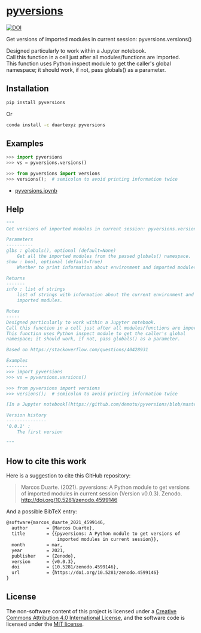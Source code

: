 # [pyversions](https://pypi.org/project/pyversions/)

[![DOI](https://zenodo.org/badge/250615934.svg)](https://zenodo.org/badge/latestdoi/250615934)

Get versions of imported modules in current session: pyversions.versions()

Designed particularly to work within a Jupyter notebook.  
Call this function in a cell just after all modules/functions are imported.  
This function uses Python inspect module to get the caller's global namespace; it should work, if not, pass globals() as a parameter.

## Installation

```bash
pip install pyversions
```

Or

```bash
conda install -c duartexyz pyversions
```

## Examples

```python
>>> import pyversions
>>> vs = pyversions.versions()

>>> from pyversions import versions
>>> versions();  # semicolon to avoid printing information twice
```

- [pyversions.ipynb](https://github.com/demotu/pyversions/blob/master/docs/pyversions.ipynb)

## Help

```python
"""
Get versions of imported modules in current session: pyversions.versions()

Parameters
----------
glbs : globals(), optional (default=None)
    Get all the imported modules from the passed globals() namespace.
show : bool, optional (default=True)
    Whether to print information about environment and imported modules.

Returns
-------
info : list of strings
    list of strings with information about the current environment and
    imported modules.

Notes
-----
Designed particularly to work within a Jupyter notebook.
Call this function in a cell just after all modules/functions are imported.
This function uses Python inspect module to get the caller's global
namespace; it should work, if not, pass globals() as a parameter.

Based on https://stackoverflow.com/questions/40428931

Examples
--------
>>> import pyversions
>>> vs = pyversions.versions()

>>> from pyversions import versions
>>> versions();  # semicolon to avoid printing information twice

[In a Jupyter notebook](https://github.com/demotu/pyversions/blob/master/docs/pyversions.ipynb)  

Version history
---------------
'0.0.1' :
    The first version

"""
```

## How to cite this work

Here is a suggestion to cite this GitHub repository:

> Marcos Duarte. (2021). pyversions: A Python module to get versions of imported modules in current session (Version v0.0.3). Zenodo. http://doi.org/10.5281/zenodo.4599146

And a possible BibTeX entry:

```tex
@software{marcos_duarte_2021_4599146,
  author       = {Marcos Duarte},
  title        = {{pyversions: A Python module to get versions of 
                   imported modules in current session}},
  month        = mar,
  year         = 2021,
  publisher    = {Zenodo},
  version      = {v0.0.3},
  doi          = {10.5281/zenodo.4599146},
  url          = {https://doi.org/10.5281/zenodo.4599146}
}
```

## License

The non-software content of this project is licensed under a [Creative Commons Attribution 4.0 International License](http://creativecommons.org/licenses/by/4.0/), and the software code is licensed under the [MIT license](https://opensource.org/licenses/mit-license.php).
